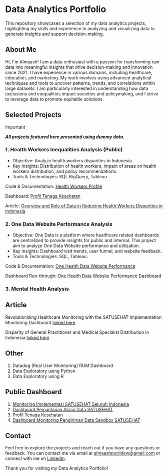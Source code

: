 # Data Analytics Portfolio
This repository showcases a selection of my data analytics projects, highlighting my skills and experience in analyzing and visualizing data to generate insights and support decision-making.

## About Me
Hi, I'm Almaash! I am a data enthusiast with a passion for transforming raw data into meaningful insights that drive decision-making and innovation since 2021. I have experience in various domains, including healthcare, education, and marketing. My work involves using advanced analytical techniques and tools to uncover patterns, trends, and correlations within large datasets. I am particularly interested in understanding how data exclusions and inequalities impact societies and policymaking, and I strive to leverage data to promote equitable solutions.

## Selected Projects

> [!IMPORTANT]
> ***All projects featured here presented using dummy data.***

### 1. Health Workers Inequalities Analysis (Public)
- Objective: Analyze health workers disparities in Indonesia.
- Key Insights: Distribution of health workers, impact of areas on health workers distribution, and policy recommendations.
- Tools & Technologies: SQL BigQuery, Tableau.

Code & Documentation: [Health Workers Profile](https://github.com/almaashp/data-analyst-portfolio/blob/main/Health%20Workers%20Profile.md#health-workers-profile)

Dashboard: [Profil Tenaga Kesehatan](https://satusehat.kemkes.go.id/data/dashboard/c8b80eb9-07bd-4ac9-82c9-13993a360a34)

Article: [Overview and Role of Data in Reducing Health Workers Disparities in Indonesia](https://medium.com/@dtokemkes/overview-and-role-of-data-in-reducing-health-workers-disparities-in-indonesia-7fe84240c6b8)

### 2. One Data Website Performance Analysis
- Objective: One Data is a platform where healthcare related dashboards are centralized to provide insights for public and internal. This project aim to analyze One Data Website performance and utilization.
- Key Insights: Dashboard visit trends, user funnel, and website feedback.
- Tools & Technologies: SQL, Tableau.

Code & Documentation: [One Health Data Website Performance](https://github.com/almaashp/data-analyst-portfolio/blob/main/One%20Health%20Data%20Website%20Performance.md#one-health-data-website-performance)

Dashboard Run-through: [One Health Data Website Performance Dashboard](https://github.com/almaashp/data-analyst-portfolio/blob/main/One%20Health%20Data%20Website%20Performance.md#one-health-data-website-performance)

### 3. Mental Health Analysis 


## Article
Revolutionizing Healthcare Monitoring with the SATUSEHAT Implementation Monitoring Dashboard [linked here](https://medium.com/@almaash/revolutionizing-healthcare-monitoring-with-the-satusehat-implementation-monitoring-dashboard-e5fad1bceb87)

Disparity of General Practitioner and Medical Specialist Distribution in Indonesia [linked here](https://medium.com/@almaash/disparity-of-general-practitioner-and-medical-specialist-distribution-in-indonesia-f24a2541ba5e)

## Other 
1. Datadog (Real User Monitoring) RUM Dashboard
2. Data Exploratory using Python
3. Data Exploratory using R

## Public Dashboard
1. [Monitoring Implementasi SATUSEHAT Seluruh Indonesia]((https://satusehat.kemkes.go.id/data/dashboard/3678097d-d11e-4b2c-8552-310d782a905b))
2. [Dashboard Pemantauan Aliran Data SATUSEHAT]((https://satusehat.kemkes.go.id/data/dashboard/47ef4c43-4ea0-4d1f-a5e5-7d38afcb4edf))
3. [Profil Tenaga Kesehatan]((https://satusehat.kemkes.go.id/data/dashboard/c8b80eb9-07bd-4ac9-82c9-13993a360a34))
4. [Dashboard Monitoring Pengiriman Data Sandbox SATUSEHAT]((https://satusehat.kemkes.go.id/data/dashboard/8648699e-7ed3-4ece-adb6-3415f7ac145e))


## Contact
Feel free to explore the projects and reach out if you have any questions or feedback. You can contact me via email at almaashputridew@gmail.com or connect with me on [LinkedIn]([url](https://www.linkedin.com/in/almaash-putridewi/)).

Thank you for visiting my Data Analytics Portfolio!

